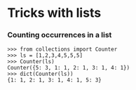 # Tricks with lists

### Counting occurrences in a list

```
>>> from collections import Counter
>>> ls = [1,2,3,4,5,5,5]
>>> Counter(ls)
Counter({5: 3, 1: 1, 2: 1, 3: 1, 4: 1})
>>> dict(Counter(ls))
{1: 1, 2: 1, 3: 1, 4: 1, 5: 3}
```
